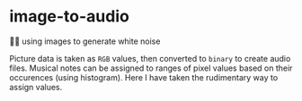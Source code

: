 # image-to-audio
📸🎶 using images to generate white noise

Picture data is taken as `RGB` values, then converted to `binary` to create audio files.
Musical notes can be assigned to ranges of pixel values based on their occurences (using histogram).
Here I have taken the rudimentary way to assign values.
